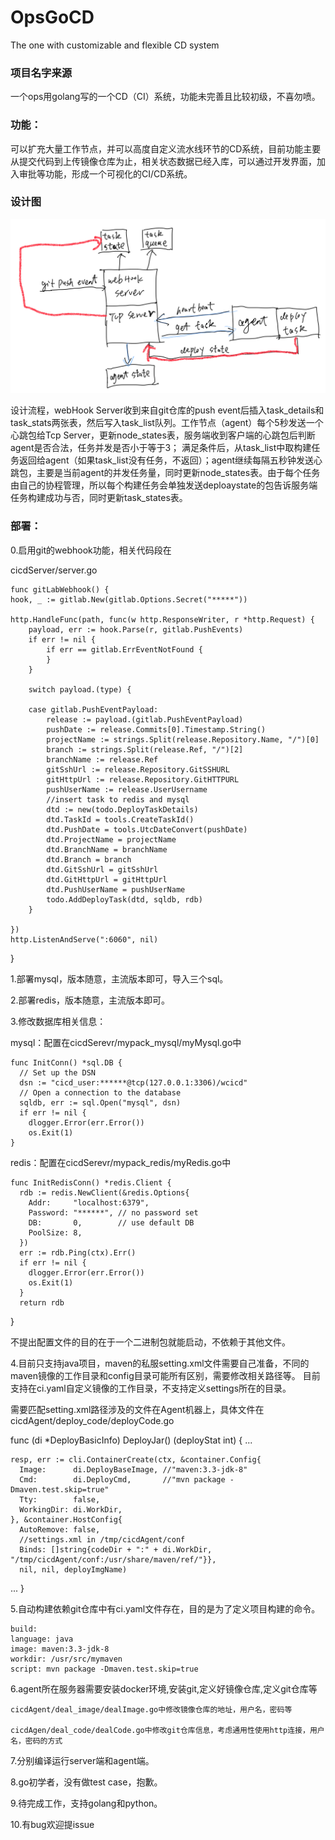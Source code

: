 # OpsGoCD
The one with customizable and flexible CD system


### 项目名字来源
 
一个ops用golang写的一个CD（CI）系统，功能未完善且比较初级，不喜勿喷。

### 功能：

可以扩充大量工作节点，并可以高度自定义流水线环节的CD系统，目前功能主要从提交代码到上传镜像仓库为止，相关状态数据已经入库，可以通过开发界面，加入审批等功能，形成一个可视化的CI/CD系统。

### 设计图

![Image text](https://github.com/weichenqi/OpsGoCD/blob/main/a.png)

设计流程，webHook Server收到来自git仓库的push event后插入task_details和task_stats两张表，然后写入task_list队列。工作节点（agent）每个5秒发送一个心跳包给Tcp Server，更新node_states表，服务端收到客户端的心跳包后判断agent是否合法，任务并发是否小于等于3；
满足条件后，从task_list中取构建任务返回给agent（如果task_list没有任务，不返回）；agent继续每隔五秒钟发送心跳包，主要是当前agent的并发任务量，同时更新node_states表。由于每个任务由自己的协程管理，所以每个构建任务会单独发送deploaystate的包告诉服务端任务构建成功与否，同时更新task_states表。



     
### 部署：
  0.启用git的webhook功能，相关代码段在
  
  cicdServer/server.go
  
    func gitLabWebhook() {
	hook, _ := gitlab.New(gitlab.Options.Secret("*****"))

	http.HandleFunc(path, func(w http.ResponseWriter, r *http.Request) {
		payload, err := hook.Parse(r, gitlab.PushEvents)
		if err != nil {
			if err == gitlab.ErrEventNotFound {
			}
		}

		switch payload.(type) {

		case gitlab.PushEventPayload:
			release := payload.(gitlab.PushEventPayload)
			pushDate := release.Commits[0].Timestamp.String()
			projectName := strings.Split(release.Repository.Name, "/")[0]
			branch := strings.Split(release.Ref, "/")[2]
			branchName := release.Ref
			gitSshUrl := release.Repository.GitSSHURL
			gitHttpUrl := release.Repository.GitHTTPURL
			pushUserName := release.UserUsername
			//insert task to redis and mysql
			dtd := new(todo.DeployTaskDetails)
			dtd.TaskId = tools.CreateTaskId()
			dtd.PushDate = tools.UtcDateConvert(pushDate)
			dtd.ProjectName = projectName
			dtd.BranchName = branchName
			dtd.Branch = branch
			dtd.GitSshUrl = gitSshUrl
			dtd.GitHttpUrl = gitHttpUrl
			dtd.PushUserName = pushUserName
			todo.AddDeployTask(dtd, sqldb, rdb)
		}

	})
	http.ListenAndServe(":6060", nil)
}
  
  
  1.部署mysql，版本随意，主流版本即可，导入三个sql。
  
  2.部署redis，版本随意，主流版本即可。
  
  3.修改数据库相关信息：
  
  mysql：配置在cicdSerevr/mypack_mysql/myMysql.go中

    func InitConn() *sql.DB {
      // Set up the DSN
      dsn := "cicd_user:******@tcp(127.0.0.1:3306)/wcicd"
      // Open a connection to the database
      sqldb, err := sql.Open("mysql", dsn)
      if err != nil {
        dlogger.Error(err.Error())
        os.Exit(1)
    }
  
  
  redis：配置在cicdSerevr/mypack_redis/myRedis.go中
  
    func InitRedisConn() *redis.Client {
      rdb := redis.NewClient(&redis.Options{
        Addr:     "localhost:6379",
        Password: "******", // no password set
        DB:       0,        // use default DB
        PoolSize: 8,
      })
      err := rdb.Ping(ctx).Err()
      if err != nil {
        dlogger.Error(err.Error())
        os.Exit(1)
      }
      return rdb
  }
  
  
  不提出配置文件的目的在于一个二进制包就能启动，不依赖于其他文件。
  
  4.目前只支持java项目，maven的私服setting.xml文件需要自己准备，不同的maven镜像的工作目录和config目录可能所有区别，需要修改相关路径等。
  目前支持在ci.yaml自定义镜像的工作目录，不支持定义settings所在的目录。
  
  需要匹配setting.xml路径涉及的文件在Agent机器上，具体文件在cicdAgent/deploy_code/deployCode.go
  
  func (di *DeployBasicInfo) DeployJar() (deployStat int) {
  ...

    resp, err := cli.ContainerCreate(ctx, &container.Config{
      Image:      di.DeployBaseImage, //"maven:3.3-jdk-8"
      Cmd:        di.DeployCmd,       //"mvn package -Dmaven.test.skip=true"
      Tty:        false,
      WorkingDir: di.WorkDir,
    }, &container.HostConfig{
      AutoRemove: false,
      //settings.xml in /tmp/cicdAgent/conf
      Binds: []string{codeDir + ":" + di.WorkDir, "/tmp/cicdAgent/conf:/usr/share/maven/ref/"}},
      nil, nil, deployImgName)
 ...
	}
  
  5.自动构建依赖git仓库中有ci.yaml文件存在，目的是为了定义项目构建的命令。
  
    build:
    language: java
    image: maven:3.3-jdk-8
    workdir: /usr/src/mymaven
    script: mvn package -Dmaven.test.skip=true
    
    
  6.agent所在服务器需要安装docker环境,安装git,定义好镜像仓库,定义git仓库等
  
    cicdAgent/deal_image/dealImage.go中修改镜像仓库的地址，用户名，密码等
    
    cicdAgen/deal_code/dealCode.go中修改git仓库信息，考虑通用性使用http连接，用户名，密码的方式
  
  
  7.分别编译运行server端和agent端。
  
  
  8.go初学者，没有做test case，抱歉。
  
  9.待完成工作，支持golang和python。
  
  10.有bug欢迎提issue

  
